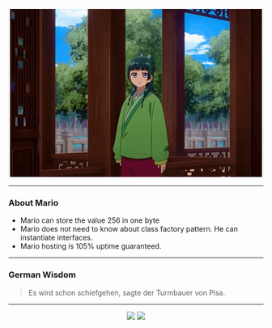 <p align="center">
  <img src="assets/maomao.gif" />
</p>

---

### About Mario
- Mario can store the value 256 in one byte
- Mario does not need to know about class factory pattern. He can instantiate interfaces.
- Mario hosting is 105% uptime guaranteed.

---

### German Wisdom
> Es wird schon schiefgehen, sagte der Turmbauer von Pisa.

---

<p align="center">
  <a>
    <img height="180em" src="https://github-readme-stats-eight-theta.vercel.app/api?username=Torfkopp&show_icons=true&theme=dark&include_all_commits=true&count_private=true"/>
  </a>
  <a href="https://github.com/Torfkopp?tab=repositories">
    <img height="180em" src="https://github-readme-stats-eight-theta.vercel.app/api/top-langs/?username=torfkopp&layout=compact&theme=dark&langs_count=8&hide=java"/>
  </a>
</p>
